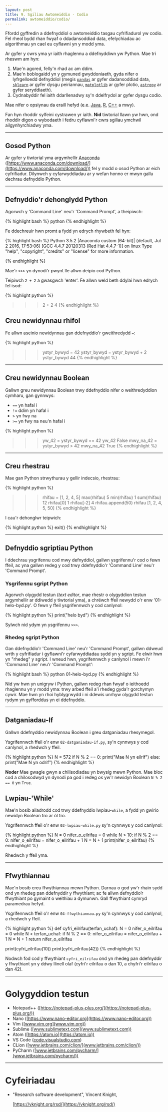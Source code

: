```yaml
---
layout: post
title: 9. Sgiliau Awtomeiddio - Codio
permalink: awtomeiddio/codio/
---
```


Ffordd gyffredin a ddefnyddiol o awtomeiddio tasgau cyfrifiadurol yw codio.
Fel rheol bydd rhan fwyaf o ddadansoddiad data, efelychiadau ac algorithmau yn
cael eu cyflawni yn y modd yma.

Ar gyfer y cwrs yma yr iaith rhaglennu a ddefnyddiwn yw Python.
Mae tri rheswm am hyn:
 
 1. Mae'n agored, felly'n rhad ac am ddim.
 2. Mae'n boblogaidd yn y gymuned gwyddoniaeth, gyda nifer o lyfrgelloedd
 defnyddiol (megis [`pandas`](https://pandas.pydata.org/) ar gyfer dadansoddiad
 data, [`sklearn`](http://scikit-learn.org/stable/) ar gyfer dysgu peiriannau,
 [`matplotlib`](https://matplotlib.org/) ar gyfer plotio,
 [`astropy`](http://www.astropy.org/) ar gyfer seryddiaeth).
 3. Cydnabyddir fel iaith ddarllenadwy sy'n ddelfrydol ar gyfer dysgu codio.

Mae nifer o opsiynau da eraill hefyd (e.e.
[Java](https://java.com/en/download/), [R](https://www.r-project.org/),
[C++](http://www.cplusplus.com/) a mwy).

Fan hyn rhoddir sylfeini cystrawen yr iaith.
**Nid** tiwtorial llawn yw hwn, ond rhoddir digon o wybodaeth i fedru cyflawni'r
cwrs sgiliau ymchwil ailgynhyrchiadwy yma.

---

## Gosod Python

Ar gyfer y tiwtorial yma argymhellir
[Anaconda](https://www.anaconda.com/download/)
([https://www.anaconda.com/download/](https://www.anaconda.com/download/)) fel y
modd o osod Python ar eich cyfrifiadur.
Dilynwch y cyfarwyddiadau ar y wefan honno er mwyn gallu dechrau defnyddio
Python.

---

## Defnyddio'r dehonglydd Python

Agorwch y 'Command Line' neu'r 'Command Prompt', a theipiwch:

{% highlight bash %}
python
{% endhighlight %}

Fe ddechreuir hwn promt a fydd yn edrych rhywbeth fel hyn:

{% highlight bash %}
Python 3.5.2 |Anaconda custom (64-bit)| (default, Jul  2 2016, 17:53:06) 
[GCC 4.4.7 20120313 (Red Hat 4.4.7-1)] on linux
Type "help", "copyright", "credits" or "license" for more information.
>>> 
{% endhighlight %}

Mae'r `>>>` yn dynodi'r pwynt lle allwn deipio cod Python.

Teipiwch `2 + 2` a gwasgwch 'enter'.
Fe allwn weld beth ddylai hwn edrych fel isod:

{% highlight python %}
>>> 2 + 2
4
{% endhighlight %}

## Creu newidynnau rhifol

Fe allwn aseinio newidynnau gan ddefnyddio'r gweithredydd `=`:

{% highlight python %}
>>> ystyr_bywyd = 42
>>> ystyr_bywyd = ystyr_bywyd + 2
>>> ystyr_bywyd
44
{% endhighlight %}

---

## Creu newidynnau Boolean

Gallwn greu newidynnau Boolean trwy ddefnyddio nifer o weithredyddion cymharu,
gan gynnwys:

- `==` yn hafal i
- `!=` ddim yn hafal i
- `>` yn fwy na
- `>=` yn fwy na neu'n hafal i

{% highlight python %}
>>> yw_42 = ystyr_bywyd == 42
>>> yw_42
False
>>> mwy_na_42 = ystyr_bywyd > 42
>>> mwy_na_42
True
{% endhighlight %}

---

## Creu rhestrau

Mae gan Python strwythurau y gellir indecsio, rhestrau:

{% highlight python %}
>>> rhifau = [1, 2, 4, 5]
>>> max(rhifau)
5
>>> min(rhifau)
1
>>> sum(rhifau)
12
>>> rhifau[0]
1
>>> rhifau[-2]
4
>>> rhifau.append(50)
>>> rhifau
[1, 2, 4, 5, 50]
{% endhighlight %}

I cau'r dehonglwr teipwich:

{% highlight python %}
exit()
{% endhighlight %}

---

## Defnyddio sgriptiau Python

I ddechrau ysgrifennu cod mwy defnyddiol, gallwn ysgrifennu'r cod o fewn ffeil,
ac yna gallwn redeg y cod trwy ddefnyddio'r 'Command Line' neu'r 'Command
Prompt'.


### Ysgrifennu sgript Python

Agorwch olygydd testun (*text editor*, mae rhestr o olygyddion testun
argymhellir ar ddiwedd y tiwtorial yma), a chrëwch ffeil newydd o'r enw
'01-helo-byd.py'.
O fewn y ffeil ysgrifennwch y cod canlynol:

{% highlight python %}
print("helo byd")
{% endhighlight %}

Sylwch nid ydym yn ysgrifennu `>>>`.

### Rhedeg sgript Python

Gan ddefnyddio'r 'Command Line' neu'r 'Command Prompt', gallwn ddweud wrth y
cyfrifiadur i gyflawni'r cyfarwyddiadau sydd yn y sgript.
Fe elwir hwn yn "rhedeg" y sgript.
I wneud hwn, ysgrifennwch y canlynol i mewn i'r 'Command Line' neu'r 'Command
Prompt':

{% highlight bash %}
python 01-helo-byd.py
{% endhighlight %}

Nid yw hwn yn unigryw i Python, gallwn redeg rhan fwyaf o ieithoedd rhaglennu
yn y modd yma: trwy arbed ffeil a'i rhedeg gyda'r gorchymyn cywir.
Mae hwn yn rhoi hyblygrwydd i ni ddewis unrhyw olygydd testun rydym yn
gyfforddus yn ei ddefnyddio.

---

## Datganiadau-If

Gallwn ddefnyddio newidynnau Boolean i greu datganiadau rhesymegol.

Ysgrifennwch ffeil o'r enw `02-datganiadau-if.py`, sy'n cynnwys y cod canlynol,
a rhedwch y ffeil.

{% highlight python %}
N = 572
if N % 2 == 0:
    print("Mae N yn eilrif")
else:
    print("Mae N yn odrif")
{% endhighlight %}

**Noder** Mae gwagle gwyn a chilisodiadau yn bwysig mewn Python.
Mae bloc cod a chilosodwyd yn dynodi pa god i redeg *os* yw'r newidyn Boolean
`N % 2 == 0` yn `True`.

## Lwpiau-'While'

Mae'n bosib ailadrodd cod trwy ddefnyddio lwpiau-`while`, a fydd yn gwirio
newidyn Boolean tro ar ôl tro.

Ysgrifennwch ffeil o'r enw `03-lwpiau-while.py` sy'n cynnwys y cod canlynol:

{% highlight python %}
N = 0
nifer_o_eilrifau = 0
while N < 10:
    if N % 2 == 0:
        nifer_o_eilrifau = nifer_o_eilrifau + 1
    N = N + 1
print(nifer_o_eilrifau)
{% endhighlight %}

Rhedwch y ffeil yma.

---

## Ffwythiannau

Mae'n bosib creu ffwythiannau mewn Python.
Darnau o god yw'r rhain sydd ond yn rhedeg pan ddefnyddir y ffwythiant; ac fe
allwn defnyddio’r ffwythiant po gymaint o weithiau a dymunwn.
Gall ffwythiant cymryd paramedrau hefyd.

Ysgrifennwch ffeil o'r enw `04-ffwythiannau.py` sy'n cynnwys y cod canlynol, a
rhedwch y ffeil.

{% highlight python %}
def cyfri_eilrifau(terfan_uchaf):
    N = 0
    nifer_o_eilrifau = 0
    while N < terfan_uchaf:
        if N % 2 == 0:
            nifer_o_eilrifau = nifer_o_eilrifau + 1
        N = N + 1
    return nifer_o_eilrifau

print(cyfri_eilrifau(10))
print(cyfri_eilrifau(42))
{% endhighlight %}

Nodwch fod cod y ffwythiant `cyfri_eilrifau` ond yn rhedeg pan ddefnyddir y
ffwythiant yn y ddwy llinell olaf (cyfri'r eilrifau o dan 10, a chyfri'r
eilrifau o dan 42).

---

# Golygyddion testun

+ Notepad++ ([https://notepad-plus-plus.org/](https://notepad-plus-plus.org/))
+ Nano ([https://www.nano-editor.org](https://www.nano-editor.org))
+ Vim ([www.vim.org](www.vim.org))
+ Sublime ([www.sublimetext.com](www.sublimetext.com))
+ Atom ([https://atom.io](https://atom.io))
+ VS Code ([code.visualstudio.com](code.visualstudio.com))
+ CLion ([www.jetbrains.com/clion/](www.jetbrains.com/clion/))
+ PyCharm ([www.jetbrains.com/pycharm/](www.jetbrains.com/pycharm/))

---

# Cyfeiriadau

+ "Research software development", Vincent Knight,
  
  [https://vknight.org/rsd/](https://vknight.org/rsd/)
